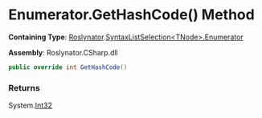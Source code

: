 # Enumerator\.GetHashCode\(\) Method

**Containing Type**: [Roslynator](../../../README.md)\.[SyntaxListSelection\<TNode>.Enumerator](../README.md)

**Assembly**: Roslynator\.CSharp\.dll

```csharp
public override int GetHashCode()
```

### Returns

System\.[Int32](https://docs.microsoft.com/en-us/dotnet/api/system.int32)

